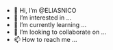 - 👋 Hi, I’m @ELIASNICO
- 👀 I’m interested in ...
- 🌱 I’m currently learning ...
- 💞️ I’m looking to collaborate on ...
- 📫 How to reach me ...

<!---
ELIASNICO/ELIASNICO is a ✨ special ✨ repository because its `README.md` (this file) appears on your GitHub profile.
You can click the Preview link to take a look at your changes.
--->
